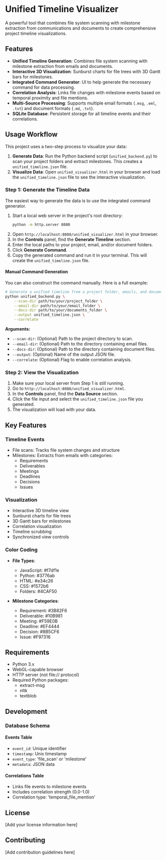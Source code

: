 # Unified Timeline Visualizer

A powerful tool that combines file system scanning with milestone extraction from communications and documents to create comprehensive project timeline visualizations.

## Features

- **Unified Timeline Generation**: Combines file system scanning with milestone extraction from emails and documents.
- **Interactive 3D Visualization**: Sunburst charts for file trees with 3D Gantt bars for milestones.
- **Integrated Command Generator**: UI to help generate the necessary command for data processing.
- **Correlation Analysis**: Links file changes with milestone events based on temporal proximity and file mentions.
- **Multi-Source Processing**: Supports multiple email formats (`.msg`, `.eml`, `.txt`) and document formats (`.md`, `.txt`).
- **SQLite Database**: Persistent storage for all timeline events and their correlations.

## Usage Workflow

This project uses a two-step process to visualize your data:

1.  **Generate Data**: Run the Python backend script (`unified_backend.py`) to scan your project folders and extract milestones. This creates a `unified_timeline.json` file.
2.  **Visualize Data**: Open `unified_visualizer.html` in your browser and load the `unified_timeline.json` file to see the interactive visualization.

### Step 1: Generate the Timeline Data

The easiest way to generate the data is to use the integrated command generator.

1.  Start a local web server in the project's root directory:
    ```bash
    python -m http.server 8080
    ```
2.  Open `http://localhost:8080/unified_visualizer.html` in your browser.
3.  In the **Controls** panel, find the **Generate Timeline** section.
4.  Enter the local paths to your project, email, and/or document folders.
5.  Click **Generate Command**.
6.  Copy the generated command and run it in your terminal. This will create the `unified_timeline.json` file.

#### Manual Command Generation

You can also construct the command manually. Here is a full example:

```bash
# Generate a unified timeline from a project folder, emails, and documents
python unified_backend.py \
    --scan-dir path/to/your/project_folder \
    --email-dir path/to/your/email_folder \
    --docs-dir path/to/your/documents_folder \
    --output unified_timeline.json \
    --correlate
```

**Arguments:**

*   `--scan-dir`: (Optional) Path to the project directory to scan.
*   `--email-dir`: (Optional) Path to the directory containing email files.
*   `--docs-dir`: (Optional) Path to the directory containing document files.
*   `--output`: (Optional) Name of the output JSON file.
*   `--correlate`: (Optional) Flag to enable correlation analysis.

### Step 2: View the Visualization

1.  Make sure your local server from Step 1 is still running.
2.  Go to `http://localhost:8080/unified_visualizer.html`.
3.  In the **Controls** panel, find the **Data Source** section.
4.  Click the file input and select the `unified_timeline.json` file you generated.
5.  The visualization will load with your data.

## Key Features

### Timeline Events
- File scans: Tracks file system changes and structure
- Milestones: Extracts from emails with categories:
  - Requirements
  - Deliverables
  - Meetings
  - Deadlines
  - Decisions
  - Issues

### Visualization
- Interactive 3D timeline view
- Sunburst charts for file trees
- 3D Gantt bars for milestones
- Correlation visualization
- Timeline scrubbing
- Synchronized view controls

### Color Coding
- **File Types**:
  - JavaScript: #f7df1e
  - Python: #3776ab
  - HTML: #e34c26
  - CSS: #1572b6
  - Folders: #4CAF50

- **Milestone Categories**:
  - Requirement: #3B82F6
  - Deliverable: #10B981
  - Meeting: #F59E0B
  - Deadline: #EF4444
  - Decision: #8B5CF6
  - Issue: #F97316

## Requirements

- Python 3.x
- WebGL-capable browser
- HTTP server (not file:// protocol)
- Required Python packages:
  - extract-msg
  - nltk
  - textblob

## Development

### Database Schema

#### Events Table
- `event_id`: Unique identifier
- `timestamp`: Unix timestamp
- `event_type`: 'file_scan' or 'milestone'
- `metadata`: JSON data

#### Correlations Table
- Links file events to milestone events
- Includes correlation strength (0.0-1.0)
- Correlation type: 'temporal_file_mention'

## License

[Add your license information here]

## Contributing

[Add contribution guidelines here] 